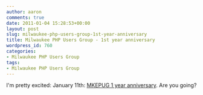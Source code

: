 ```yaml
---
author: aaron
comments: true
date: 2011-01-04 15:28:53+00:00
layout: post
slug: milwaukee-php-users-group-1st-year-anniversary
title: Milwaukee PHP Users Group - 1st year anniversary
wordpress_id: 760
categories:
- Milwaukee PHP Users Group
tags:
- Milwaukee PHP Users Group
---
```


I'm pretty excited: January 11th: [MKEPUG 1 year anniversary](http://www.mkepug.org/calendar/15421975/).  Are you going?
